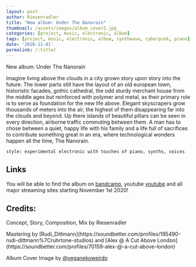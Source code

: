 ```yaml
---
layout: post
author: Riesenradler
title: "New album: Under The Nanorain"
thumbnail: /assets/images/album_cover2.jpg
categories: [project, music, electronic, album]
tags: [project, music, electronic, album, synthwave, cyberpunk, piano]
date: '2020-11-01'
permalink: /:title/
---
```


New album: Under The Nanorain

Imagine living above the clouds in a city grown story upon story into the future.
The lower parts still have the layout of an old european town, historistic facades, gothic cathedral, the odd sturdy merchant house from the middle ages but reinforced with polymer and metal, as their primary role is to serve as foundation for the new life above. Elegant skyscrapers grow thousands of meters into the air, the highest of them disappearing far into the clouds and beyond.
Up there islands of beautiful pillars can be seen in every direction, airborne traffic commuting between them. A man has to chose between a quiet, happy life with his family and a life full of sacrifices to contribute something great in an era, where technological wonders happen all the time, The Nanorain.

    style: experimental electronic with touches of piano, synths, voices

<!--more-->
<!-- put this at the end of what we wish to have as an excerpt -->

## Links

You will be able to find the album on [bandcamp](https://riesenradler.bandcamp.com), youtube [youtube](https://www.youtube.com/channel/UCkyf5Jj3E-74nGi9W7a3xmQ) and all major streaming sites starting November 1st 2020!


## Credits:

Concept, Story, Composition, Mix by Riesenradler
<p>Mastering by [Rudi_Dittmann](https://soundbetter.com/profiles/195490-rudi-dittmann%7Cruhrtone-studios) and  [Alex @ A Cut Above London](https://soundbetter.com/profiles/70159-alex-@-a-cut-above-london)</p>

Album Cover Image by [@veganekoweirdo](https://www.instagram.com/veganekoweirdo/)
